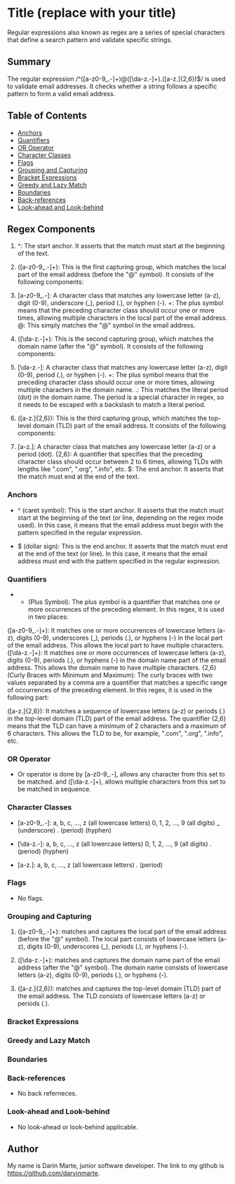 # Title (replace with your title)

Regular expressions also known as regex are a series of special characters that define a search pattern and validate specific strings. 

## Summary

The regular expression /^([a-z0-9_\.-]+)@([\da-z\.-]+)\.([a-z\.]{2,6})$/ is used to validate email addresses. It checks whether a string follows a specific pattern to form a valid email address.

## Table of Contents

- [Anchors](#anchors)
- [Quantifiers](#quantifiers)
- [OR Operator](#or-operator)
- [Character Classes](#character-classes)
- [Flags](#flags)
- [Grouping and Capturing](#grouping-and-capturing)
- [Bracket Expressions](#bracket-expressions)
- [Greedy and Lazy Match](#greedy-and-lazy-match)
- [Boundaries](#boundaries)
- [Back-references](#back-references)
- [Look-ahead and Look-behind](#look-ahead-and-look-behind)

## Regex Components

1.  ^: The start anchor. It asserts that the match must start at the beginning of the text.

2. ([a-z0-9_\.-]+): This is the first capturing group, which matches the local part of the email address (before the "@" symbol). It consists of the following components:

3. [a-z0-9_\.-]: A character class that matches any lowercase letter (a-z), digit (0-9), underscore (_), period (.), or hyphen (-).
+: The plus symbol means that the preceding character class should occur one or more times, allowing multiple characters in the local part of the email address.
@: This simply matches the "@" symbol in the email address.

4. ([\da-z\.-]+): This is the second capturing group, which matches the domain name (after the "@" symbol). It consists of the following components:

5. [\da-z\.-]: A character class that matches any lowercase letter (a-z), digit (0-9), period (.), or hyphen (-).
+: The plus symbol means that the preceding character class should occur one or more times, allowing multiple characters in the domain name.
\.: This matches the literal period (dot) in the domain name. The period is a special character in regex, so it needs to be escaped with a backslash to match a literal period.

6. ([a-z\.]{2,6}): This is the third capturing group, which matches the top-level domain (TLD) part of the email address. It consists of the following components:

7. [a-z\.]: A character class that matches any lowercase letter (a-z) or a period (dot).
{2,6}: A quantifier that specifies that the preceding character class should occur between 2 to 6 times, allowing TLDs with lengths like ".com", ".org", ".info", etc.
$: The end anchor. It asserts that the match must end at the end of the text.

### Anchors

- ^ (caret symbol): This is the start anchor. It asserts that the match must start at the beginning of the text (or line, depending on the regex mode used). In this case, it means that the email address must begin with the pattern specified in the regular expression.

- $ (dollar sign): This is the end anchor. It asserts that the match must end at the end of the text (or line). In this case, it means that the email address must end with the pattern specified in the regular expression.

### Quantifiers

- + (Plus Symbol): The plus symbol is a quantifier that matches one or more occurrences of the preceding element. In this regex, it is used in two places:

([a-z0-9_\.-]+): It matches one or more occurrences of lowercase letters (a-z), digits (0-9), underscores (_), periods (.), or hyphens (-) in the local part of the email address. This allows the local part to have multiple characters.
([\da-z\.-]+): It matches one or more occurrences of lowercase letters (a-z), digits (0-9), periods (.), or hyphens (-) in the domain name part of the email address. This allows the domain name to have multiple characters.
{2,6} (Curly Braces with Minimum and Maximum): The curly braces with two values separated by a comma are a quantifier that matches a specific range of occurrences of the preceding element. In this regex, it is used in the following part:

([a-z\.]{2,6}): It matches a sequence of lowercase letters (a-z) or periods (.) in the top-level domain (TLD) part of the email address. The quantifier {2,6} means that the TLD can have a minimum of 2 characters and a maximum of 6 characters. This allows the TLD to be, for example, ".com", ".org", ".info", etc.

### OR Operator

- Or operator is done by [a-z0-9_\.-], allows any character from this set to be matched. and ([\da-z\.-]+), allows  multiple characters from this set to be matched in sequence.

### Character Classes

- [a-z0-9_\.-]:
a, b, c, ..., z (all lowercase letters)
0, 1, 2, ..., 9 (all digits)
_ (underscore)
. (period)
(hyphen)

- [\da-z\.-]: 
a, b, c, ..., z (all lowercase letters)
0, 1, 2, ..., 9 (all digits)
. (period)
(hyphen)

- [a-z\.]:
a, b, c, ..., z (all lowercase letters)
. (period)

### Flags

- No flags. 

### Grouping and Capturing

1. ([a-z0-9_\.-]+): matches and captures the local part of the email address (before the "@" symbol). The local part consists of lowercase letters (a-z), digits (0-9), underscores (_), periods (.), or hyphens (-).

2. ([\da-z\.-]+):  matches and captures the domain name part of the email address (after the "@" symbol). The domain name consists of lowercase letters (a-z), digits (0-9), periods (.), or hyphens (-).

3. ([a-z\.]{2,6}): matches and captures the top-level domain (TLD) part of the email address. The TLD consists of lowercase letters (a-z) or periods (.).

### Bracket Expressions

### Greedy and Lazy Match

### Boundaries

### Back-references

- No back referneces. 

### Look-ahead and Look-behind

- No look-ahead or look-behind applicable. 

## Author

My name is Darin Marte, junior software developer. The link to my github is https://github.com/darvinmarte.